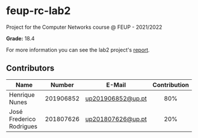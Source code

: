 # feup-rc-lab2
Project for the Computer Networks course @ FEUP - 2021/2022

**Grade:** 18.4

For more information you can see the lab2 project's [report](https://github.com/Rikenunes8/feup-rc-lab2/blob/master/TL2_report.pdf).

## Contributors

| Name                     | Number    | E-Mail            | Contribution |
| ------------------------ | --------- | ----------------- | :----------: |
| Henrique Nunes           | 201906852 | up201906852@up.pt | 80%          |
| José Frederico Rodrigues | 201807626 | up201807626@up.pt | 20%          |
